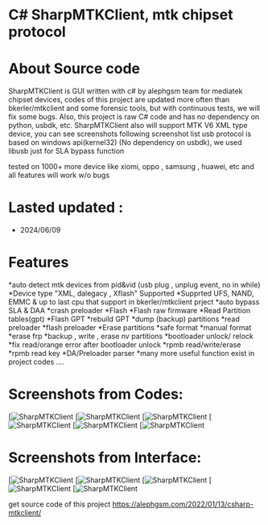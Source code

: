 # C# SharpMTKClient, mtk chipset protocol
# About Source code
SharpMTKClient is GUI written with c# by alephgsm team for mediatek chipset devices, codes of this project are updated more often than bkerler/mtkclient and some forensic tools, but with continuous tests, we will fix some bugs. Also, this project is raw C# code and has no dependency on python, usbdk, etc.
SharpMTKClient also will support MTK V6 XML type device, you can see screenshots following screenshot list
usb protocol is based on windows api(kernel32) (No dependency on usbdk), we used libusb just for SLA bypass function

tested on 1000+ more device like xiomi, oppo , samsung , huawei, etc and all features will work w/o bugs

# Lasted updated :
* 2024/06/09

# Features
*auto detect mtk devices from pid&vid (usb plug , unplug event, no in while)
*Device type "XML, dalegacy , Xflash" Supported
*Supprted UFS, NAND, EMMC & up to last cpu that support in bkerler/mtkclient prject
*auto bypass SLA & DAA
*crash preloader
*Flash
*Flash raw firmware
*Read Partition tables(gpt)
*Flash GPT
*rebuild GPT
*dump (backup) partitions
*read preloader
*flash preloader
*Erase partitions
*safe format
*manual format
*erase frp
*backup , write , erase nv partitions
*bootloader unlock/ relock
*fix read/orange error after bootloader unlock
*rpmb read/write/erase
*rpmb read key
*DA/Preloader parser
*many more useful function exist in project codes ....

# Screenshots from Codes:
[![SharpMTKClient](https://alephgsm.com/wp-content/uploads/2022/01/1-1.jpg)
[![SharpMTKClient](https://alephgsm.com/wp-content/uploads/2022/01/2-1.jpg)
[![SharpMTKClient](https://alephgsm.com/wp-content/uploads/2022/01/3-1.jpg)
[![SharpMTKClient](https://alephgsm.com/wp-content/uploads/2022/01/4.jpg)
[![SharpMTKClient](https://alephgsm.com/wp-content/uploads/2022/01/5.jpg)
[![SharpMTKClient](https://alephgsm.com/wp-content/uploads/2022/01/6.jpg)

# Screenshots from Interface:
[![SharpMTKClient](https://alephgsm.com/wp-content/uploads/2022/01/FeaturePage.jpg)
[![SharpMTKClient](https://alephgsm.com/wp-content/uploads/2022/01/FlashPage.jpg)
[![SharpMTKClient](https://alephgsm.com/wp-content/uploads/2022/01/ManualConfig.jpg)
[![SharpMTKClient](https://alephgsm.com/wp-content/uploads/2022/01/NetworkPage.jpg)
[![SharpMTKClient](https://alephgsm.com/wp-content/uploads/2022/01/PartitionManagmet.jpg)


get source code of this project
https://alephgsm.com/2022/01/13/csharp-mtkclient/
